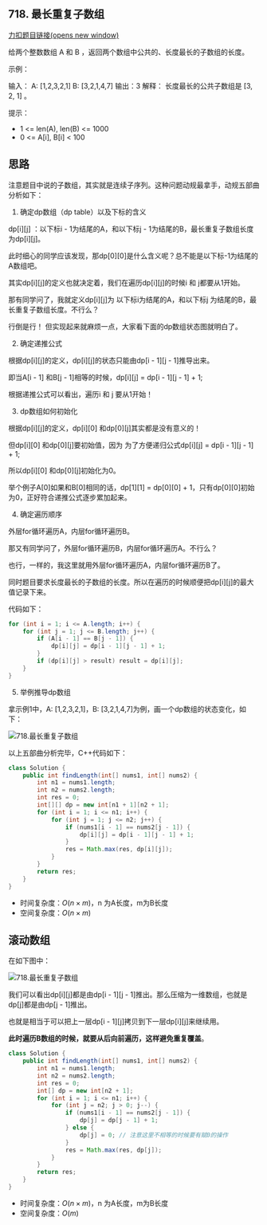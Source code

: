 ## 718. 最长重复子数组

[力扣题目链接(opens new window)](https://leetcode-cn.com/problems/maximum-length-of-repeated-subarray/)

给两个整数数组 A 和 B ，返回两个数组中公共的、长度最长的子数组的长度。

示例：

输入： A: [1,2,3,2,1] B: [3,2,1,4,7] 输出：3 解释： 长度最长的公共子数组是 [3, 2, 1] 。

提示：

- 1 <= len(A), len(B) <= 1000
- 0 <= A[i], B[i] < 100

## 思路

注意题目中说的子数组，其实就是连续子序列。这种问题动规最拿手，动规五部曲分析如下：

1. 确定dp数组（dp table）以及下标的含义

dp[i][j] ：以下标i - 1为结尾的A，和以下标j - 1为结尾的B，最长重复子数组长度为dp[i][j]。

此时细心的同学应该发现，那dp[0][0]是什么含义呢？总不能是以下标-1为结尾的A数组吧。

其实dp[i][j]的定义也就决定着，我们在遍历dp[i][j]的时候i 和 j都要从1开始。

那有同学问了，我就定义dp[i][j]为 以下标i为结尾的A，和以下标j 为结尾的B，最长重复子数组长度。不行么？

行倒是行！ 但实现起来就麻烦一点，大家看下面的dp数组状态图就明白了。

2. 确定递推公式

根据dp[i][j]的定义，dp[i][j]的状态只能由dp[i - 1][j - 1]推导出来。

即当A[i - 1] 和B[j - 1]相等的时候，dp[i][j] = dp[i - 1][j - 1] + 1;

根据递推公式可以看出，遍历i 和 j 要从1开始！

3. dp数组如何初始化

根据dp[i][j]的定义，dp[i][0] 和dp[0][j]其实都是没有意义的！

但dp[i][0] 和dp[0][j]要初始值，因为 为了方便递归公式dp[i][j] = dp[i - 1][j - 1] + 1;

所以dp[i][0] 和dp[0][j]初始化为0。

举个例子A[0]如果和B[0]相同的话，dp[1][1] = dp[0][0] + 1，只有dp[0][0]初始为0，正好符合递推公式逐步累加起来。

4. 确定遍历顺序

外层for循环遍历A，内层for循环遍历B。

那又有同学问了，外层for循环遍历B，内层for循环遍历A。不行么？

也行，一样的，我这里就用外层for循环遍历A，内层for循环遍历B了。

同时题目要求长度最长的子数组的长度。所以在遍历的时候顺便把dp[i][j]的最大值记录下来。

代码如下：

```java
for (int i = 1; i <= A.length; i++) {
    for (int j = 1; j <= B.length; j++) {
        if (A[i - 1] == B[j - 1]) {
            dp[i][j] = dp[i - 1][j - 1] + 1;
        }
        if (dp[i][j] > result) result = dp[i][j];
    }
}
```

5. 举例推导dp数组

拿示例1中，A: [1,2,3,2,1]，B: [3,2,1,4,7]为例，画一个dp数组的状态变化，如下：

![718.最长重复子数组](https://typora-gao-pic.oss-cn-beijing.aliyuncs.com/2021011215282060.jpg)

以上五部曲分析完毕，C++代码如下：

```java
class Solution {
    public int findLength(int[] nums1, int[] nums2) {
        int n1 = nums1.length;
        int n2 = nums2.length;
        int res = 0;
        int[][] dp = new int[n1 + 1][n2 + 1];
        for (int i = 1; i <= n1; i++) {
            for (int j = 1; j <= n2; j++) {
                if (nums1[i - 1] == nums2[j - 1]) {
                    dp[i][j] = dp[i - 1][j - 1] + 1;
                }
                res = Math.max(res, dp[i][j]);
            }
        }
        return res;
    }
}
```

- 时间复杂度：$O(n × m)$，n 为A长度，m为B长度
- 空间复杂度：$O(n × m)$

## 滚动数组

在如下图中：

![718.最长重复子数组](https://typora-gao-pic.oss-cn-beijing.aliyuncs.com/2021011215282060.jpg)

我们可以看出dp[i][j]都是由dp[i - 1][j - 1]推出。那么压缩为一维数组，也就是dp[j]都是由dp[j - 1]推出。

也就是相当于可以把上一层dp[i - 1][j]拷贝到下一层dp[i][j]来继续用。

**此时遍历B数组的时候，就要从后向前遍历，这样避免重复覆盖**。

```java
class Solution {
    public int findLength(int[] nums1, int[] nums2) {
        int n1 = nums1.length;
        int n2 = nums2.length;
        int res = 0;
        int[] dp = new int[n2 + 1];
        for (int i = 1; i <= n1; i++) {
            for (int j = n2; j > 0; j--) {
                if (nums1[i - 1] == nums2[j - 1]) {
                    dp[j] = dp[j - 1] + 1;
                } else {
                    dp[j] = 0; // 注意这里不相等的时候要有赋0的操作
                }
                res = Math.max(res, dp[j]);
            }
        }
        return res;
    }
}
```

- 时间复杂度：$O(n × m)$，n 为A长度，m为B长度
- 空间复杂度：$O(m)$